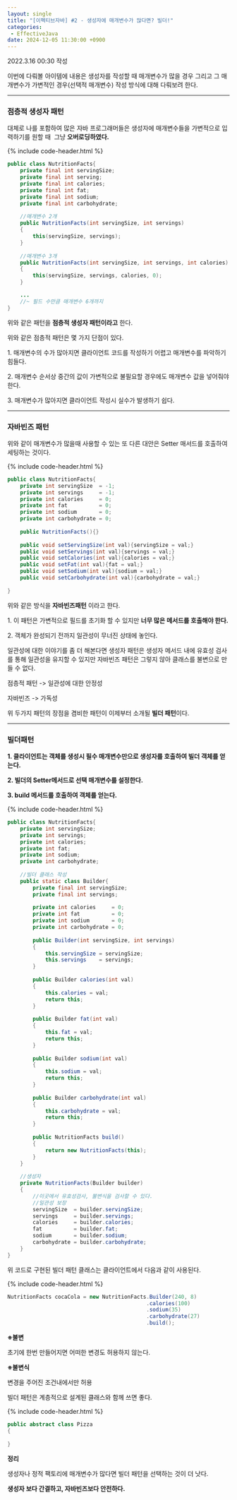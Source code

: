 ```yaml
---
layout: single
title: "[이펙티브자바] #2 - 생성자에 매개변수가 많다면? 빌더!"
categories: 
 - EffectiveJava
date: 2024-12-05 11:30:00 +0900
---
```

2022.3.16 00:30 작성

이번에 다뤄볼 아이템에 내용은 생성자를 작성할 때 매개변수가 많을 경우 그리고 그 매개변수가 가변적인 경우(선택적 매개변수) 작성 방식에 대해 다뤄보려 한다.

---

### 점층적 생성자 패턴

대체로 나를 포함하여 많은 자바 프로그래머들은 생성자에 매개변수들을 가변적으로 입력하기를 원할 때  그냥 **오버로딩하였다.** 

{% include code-header.html %}
```java
public class NutritionFacts{
	private final int servingSize;
    private final int serving;
    private final int calories;
    private final int fat;
    private final int sodium;
    private final int carbohydrate;
    
    //매개변수 2개
    public NutritionFacts(int servingSize, int servings)
    {
    	this(servingSize, servings);
    }
    
    //매개변수 3개
    public NutritionFacts(int servingSize, int servings, int calories)
    {
    	this(servingSize, servings, calories, 0);
    }

	...
    //~ 필드 수만큼 매개변수 6개까지
}
```

위와 같은 패턴을 **점층적 생성자 패턴이라고** 한다.

위와 같은 점층적 패턴은 몇 가지 단점이 있다.

1\. 매개변수의 수가 많아지면 클라이언트 코드를 작성하기 어렵고 매개변수를 파악하기 힘들다.

2\. 매개변수 순서상 중간의 값이 가변적으로 불필요할 경우에도 매개변수 값을 넣어줘야 한다.

3\. 매개변수가 많아지면 클라이언트 작성시 실수가 발생하기 쉽다.

---

### 자바빈즈 패턴

위와 같이 매개변수가 많을때 사용할 수 있는 또 다른 대안은 Setter 매서드를 호출하여 세팅하는 것이다. 

{% include code-header.html %}
```java
public class NutritionFacts{
	private int servingSize  = -1;
    private int servings     = -1;
    private int calories     = 0;
    private int fat          = 0;
    private int sodium       = 0;
    private int carbohydrate = 0;
    
    public NutritionFacts(){}
    
    public void setServingSize(int val){servingSize = val;}
    public void setServings(int val){servings = val;}
    public void setCalories(int val){calories = val;}
    public void setFat(int val){fat = val;}
    public void setSodium(int val){sodium = val;}
    public void setCarbohydrate(int val){carbohydrate = val;}
    
}
```

위와 같은 방식을 **자바빈즈패턴** 이라고 한다.

1\. 이 패턴은 가변적으로 필드를 초기화 할 수 있지만 **너무 많은 메서드를 호출해야 한다.**

2\. 객체가 완성되기 전까지 일관성이 무너진 상태에 놓인다.

일관성에 대한 이야기를 좀 더 해본다면 생성자 패턴은 생성자 메서드 내에 유효성 검사를 통해 일관성을 유지할 수 있지만 자바빈즈 패턴은 그렇지 않아 클래스를 불변으로 만들 수 없다.

점층적 패턴 -> 일관성에 대한 안정성

자바빈즈 -> 가독성

위 두가지 패턴의 장점을 겸비한 패턴이 이제부터 소개될 **빌더 패턴**이다.

---

### **빌더패턴**

**1\. 클라이언트는 객체를 생성시 필수 매개변수만으로 생성자를 호출하여 빌더 객체를 얻는다.**

**2\. 빌더의 Setter메서드로 선택 매개변수를 설정한다.**

**3\. build 메서드를 호출하여 객체를 얻는다.**

{% include code-header.html %}
```java
public class NutritionFacts{
	private int servingSize;
    private int servings;
    private int calories;
    private int fat;
    private int sodium;
    private int carbohydrate;
    
    //빌더 클래스 작성
    public static class Builder{
    	private final int servingSize;
        private final int servings;
        
        private int calories     = 0;
        private int fat          = 0;
        private int sodium       = 0;
        private int carbohydrate = 0;
        
        public Builder(int servingSize, int servings)
        {
        	this.servingSize = servingSize;
            this.servings    = servings;
        }
        
        public Builder calories(int val)
        {
        	this.calories = val;
            return this;
        }
        
        public Builder fat(int val)
        {
        	this.fat = val;
            return this;
        }
        
        public Builder sodium(int val)
        {
        	this.sodium = val;
            return this;
        }
        
        public Builder carbohydrate(int val)
        {
        	this.carbohydrate = val;
            return this;
        }
        
        public NutritionFacts build()
        {
        	return new NutritionFacts(this);
        }
    }
    
    //생성자
    private NutritionFacts(Builder builder)
    {
    	//이곳에서 유효성검사, 불변식을 검사할 수 있다.
        //일관성 보장
    	servingSize  = builder.servingSize;
        servings     = builder.servings;
        calories     = builder.calories;
        fat          = builder.fat;
        sodium       = builder.sodium;
        carbohydrate = builder.carbohydrate;
    }
}
```

위 코드로 구현된 빌더 패턴 클래스는 클라이언트에서 다음과 같이 사용된다.

{% include code-header.html %}
```java
NutritionFacts cocaCola = new NutritionFacts.Builder(240, 8)
                                            .calories(100)
                                            .sodium(35)
                                            .carbohydrate(27)
                                            .build();
```

**※불변**

초기에 한번 만들어지면 어떠한 변경도 허용하지 않는다.

**※불변식**

변경을 주어진 조건내에서만 허용

빌더 패턴은 계층적으로 설계된 클래스와 함께 쓰면 좋다.

{% include code-header.html %}
```java
public abstract class Pizza
{
	
}
```

**정리**

생성자나 정적 팩토리에 매개변수가 많다면 빌더 패턴을 선택하는 것이 더 낫다.

**생성자 보다 간결하고, 자바빈즈보다 안전하다.**